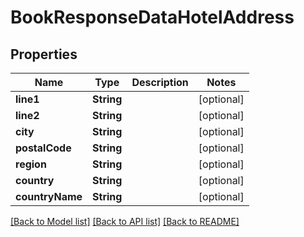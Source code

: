 # BookResponseDataHotelAddress

## Properties
Name | Type | Description | Notes
------------ | ------------- | ------------- | -------------
**line1** | **String** |  | [optional] 
**line2** | **String** |  | [optional] 
**city** | **String** |  | [optional] 
**postalCode** | **String** |  | [optional] 
**region** | **String** |  | [optional] 
**country** | **String** |  | [optional] 
**countryName** | **String** |  | [optional] 

[[Back to Model list]](../README.md#models) [[Back to API list]](../README.md#api-endpoints) [[Back to README]](../README.md)


